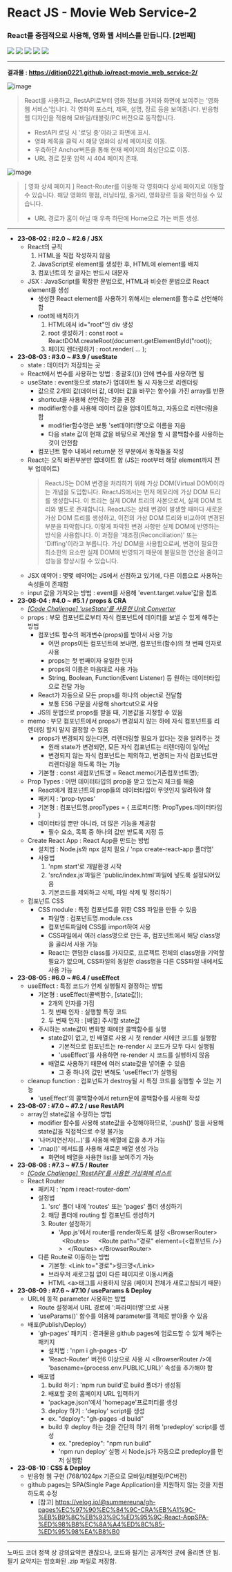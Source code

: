 # React JS - Movie Web Service-2

### React를 중점적으로 사용해, 영화 웹 서비스를 만듭니다. [2번째]

<img src="https://img.shields.io/badge/React-61DAFB?style=flat-square&logo=react&logoColor=white"/> <img src="https://img.shields.io/badge/React Router-CA4245?style=flat-square&logo=reactrouter&logoColor=white"/> <img src="https://img.shields.io/badge/CSS3-1572B6?style=flat-square&logo=css3&logoColor=white"/> <img src="https://img.shields.io/badge/gh pages-222222?style=flat-square&logo=githubpages&logoColor=white"/> <img src="https://img.shields.io/badge/Node.js-339933?style=flat-square&logo=nodedotjs&logoColor=white"/>

---

**결과물 : https://dition0221.github.io/react-movie_web_service-2/**

![image](https://github.com/dition0221/dition0221/assets/129196812/fb3e6890-40e0-4ccf-9c62-5324d852ca2c)

> React를 사용하고, RestAPI로부터 영화 정보를 가져와 화면에 보여주는 '영화 웹 서비스'입니다.
> 각 영화의 포스터, 제목, 설명, 장르 등을 보여줍니다.
> 반응형 웹 디자인을 적용해 모바일/태블릿/PC 버전으로 동작합니다.
>
> - RestAPI 로딩 시 '로딩 중'이라고 화면에 표시.
> - 영화 제목을 클릭 시 해당 영화의 상세 페이지로 이동.
> - 우측하단 Anchor버튼을 통해 현재 페이지의 최상단으로 이동.
> - URL 경로 잘못 입력 시 404 페이지 존재.

![image](https://github.com/dition0221/dition0221/assets/129196812/3c22b85d-61bb-4ced-a0d7-d40eadb3db81)

> [ 영화 상세 페이지 ]
> React-Router를 이용해 각 영화마다 상세 페이지로 이동할 수 있습니다.
> 해당 영화의 평점, 러닝타임, 줄거리, 영화장르 등을 확인하실 수 있습니다.
>
> - URL 경로가 홈이 아닐 때 우측 하단에 Home으로 가는 버튼 생성.

---

- **23-08-02 : #2.0 ~ #2.6 / JSX**
  - React의 규칙
    1. HTML을 직접 작성하지 않음
    2. JavaScript로 element를 생성한 후, HTML에 element를 배치
    3. 컴포넌트의 첫 글자는 반드시 대문자
  - JSX : JavaScript를 확장한 문법으로, HTML과 비슷한 문법으로 React element를 생성
    - 생성한 React element를 사용하기 위해서는 element를 함수로 선언해야 함
    - root에 배치하기
      1. HTML에서 id="root"인 div 생성
      2. root 생성하기 : const root = ReactDOM.createRoot(document.getElementById("root));
      3. 페이지 렌더링하기 : root.render( ... );
- **23-08-03 : #3.0 ~ #3.9 / useState**
  - state : 데이터가 저장되는 곳
  - React에서 변수를 사용하는 방법 : 중괄호({}) 안에 변수를 사용하면 됨
  - useState : event등으로 state가 업데이트 될 시 자동으로 리렌더링
    - 값으로 2개의 값(데이터 값, 데이터 값을 바꾸는 함수)을 가진 array를 반환
    - shortcut을 사용해 선언하는 것을 권장
    - modifier함수를 사용해 데이터 값을 업데이트하고, 자동으로 리렌더링을 함
      - modifier함수명은 보통 'set데이터명'으로 이름을 지음
      - 다음 state 값이 현재 값을 바탕으로 계산을 할 시 콜백함수를 사용하는 것이 안전함
    - 컴포넌트 함수 내에서 return문 전 부분에서 동작들을 작성
  - React는 오직 바뀐부분만 업데이트 함 (JS는 root부터 해당 element까지 전부 업데이트)
    > ReactJS는 DOM 변경을 처리하기 위해 가상 DOM(Virtual DOM)이라는 개념을 도입합니다.
    > ReactJS에서는 먼저 메모리에 가상 DOM 트리를 생성합니다.
    > 이 트리는 실제 DOM 트리의 사본으로서, 실제 DOM 트리와 별도로 존재합니다.
    > ReactJS는 상태 변경이 발생할 때마다 새로운 가상 DOM 트리를 생성하고, 이전의 가상 DOM 트리와 비교하여 변경된 부분을 파악합니다.
    > 이렇게 파악된 변경 사항만 실제 DOM에 반영하는 방식을 사용합니다.
    > 이 과정을 '재조정(Reconciliation)' 또는 'Diffing'이라고 부릅니다.
    > 가상 DOM을 사용함으로써, 변경이 필요한 최소한의 요소만 실제 DOM에 반영되기 때문에 불필요한 연산을 줄이고 성능을 향상시킬 수 있습니다.
  - JSX 예약어 : 몇몇 예약어는 JS에서 선점하고 있기에, 다른 이름으로 사용하는 속성들이 존재함
  - input 값을 가져오는 방법 : event를 사용해 'event.target.value'값을 참조
- **23-08-04 : #4.0 ~ #5.1 / props & CRA**
  - _<a href="https://reactunitconverter.dition0221.repl.co/" target="_blank">[Code Challenge] 'useState'를 사용한 Unit Converter</a>_
  - props : 부모 컴포넌트로부터 자식 컴포넌트에 데이터를 보낼 수 있게 해주는 방법
    - 컴포넌트 함수의 매개변수(props)를 받아서 사용 가능
      - 어떤 props이든 컴포넌트에 보내면, 컴포넌트(함수)의 첫 번째 인자로 사용
      - props는 첫 번째이자 유일한 인자
      - props의 이름은 마음대로 사용 가능
      - String, Boolean, Function(Event Listener) 등 원하는 데이터타입으로 전달 가능
    - React가 자동으로 모든 props를 하나의 object로 전달함
      - 보통 ES6 구문을 사용해 shortcut으로 사용
    - JS의 문법으로 props를 받을 때, 기본값을 지정할 수 있음
  - memo : 부모 컴포넌트에서 props가 변경되지 않는 하에 자식 컴포넌트를 리렌더링 할지 말지 결정할 수 있음
    - props가 변경되지 않는다면, 리렌더링할 필요가 없다는 것을 알려주는 것
      - 원래 state가 변경되면, 모든 자식 컴포넌트는 리렌더링이 일어남
      - 변경되지 않는 자식 컴포넌트는 제외하고, 변경되는 자식 컴포넌트만 리렌더링을 하도록 하는 기능
    - 기본형 : const 새컴포넌트명 = React.memo(기존컴포넌트명);
  - Prop Types : 어떤 데이터타입의 prop을 받고 있는지 체크를 해줌
    - React에게 컴포넌트의 prop들의 데이터타입이 무엇인지 알려줘야 함
    - 패키지 : 'prop-types'
    - 기본형 : 컴포넌트명.propTypes = { 프로퍼티명: PropTypes.데이터타입 }
    - 데이터타입 뿐만 아니라, 더 많은 기능을 제공함
      - 필수 요소, 목록 중 하나의 값만 받도록 지정 등
  - Create React App : React App을 만드는 방법
    - 설치법 : Node.js와 npx 설치 필요 / 'npx create-react-app 폴더명'
    - 사용법
      1. 'npm start'로 개발환경 시작
      2. 'src/index.js'파일은 'public/index.html'파일에 넣도록 설정되어있음
      3. 기본코드를 제외하고 삭제, 파일 삭제 및 정리하기
  - 컴포넌트 CSS
    - CSS module : 특정 컴포넌트를 위한 CSS 파일을 만들 수 있음
      - 파일명 : 컴포넌트명.module.css
      - 컴포넌트파일에 CSS를 import하여 사용
      - CSS파일에서 여러 class명으로 만든 후, 컴포넌트에서 해당 class명을 골라서 사용 가능
      - React는 랜덤한 class를 가지므로, 프로젝트 전체의 class명을 기억할 필요가 없으며, CSS파일의 동일한 class명을 다른 CSS파일 내에서도 사용 가능
- **23-08-05 : #6.0 ~ #6.4 / useEffect**
  - useEffect : 특정 코드가 언제 실행될지 결정하는 방법
    - 기본형 : useEffect(콜백함수, [state값]);
      - 2개의 인자를 가짐
      1. 첫 번째 인자 : 실행할 특정 코드
      2. 두 번째 인자 : [배열] 주시할 state값
    - 주시하는 state값이 변화할 때에만 콜백함수를 실행
      - state값이 없고, 빈 배열로 사용 시 첫 render 시에만 코드를 실행함
        - 기본적으로 컴포넌트는 re-render 시 코드가 모두 다시 실행됨
        - 'useEffect'를 사용하면 re-render 시 코드를 실행하지 않음
      - 배열로 사용하기 때문에 여러 state값을 넣어줄 수 있음
        - 그 중 하나의 값만 변해도 'useEffect'가 실행됨
  - cleanup function : 컴포넌트가 destroy될 시 특정 코드를 실행할 수 있는 기능
    - 'useEffect'의 콜백함수에서 return문에 콜백함수를 사용해 작성
- **23-08-07 : #7.0 ~ #7.2 / use RestAPI**
  - array인 state값을 수정하는 방법
    - modifier 함수를 사용해 state값을 수정해야하므로, '.push()' 등을 사용해 state값을 직접적으로 수정 불가능
    - '나머지연산자(...)'를 사용해 배열에 값을 추가 가능
    - '.map()' 메서드를 사용해 새로운 배열 생성 가능
      - 화면에 배열을 사용한 list를 보여주기 가능
- **23-08-08 : #7.3 ~ #7.5 / Router**
  - _<a href="https://replit.com/@dition0221/React-Coin-RestAPI" target="_blank">[Code Challenge] 'RestAPI'를 사용한 가상화폐 리스트</a>_
  - React Router
    - 패키지 : 'npm i react-router-dom'
    - 설정법
      1. 'src' 폴더 내에 'routes' 또는 'pages' 폴더 생성하기
      2. 해당 폴더에 routing 할 컴포넌트 생성하기
      3. Router 설정하기
         - 'App.js'에서 router를 render하도록 설정
           &lt;BrowserRouter&gt;
           &nbsp;&nbsp;&lt;Routes&gt;
           &nbsp;&nbsp;&nbsp;&nbsp;&lt;Route path="경로" element={&lt;컴포넌트 /&gt;} &gt;
           &nbsp;&nbsp;&lt;/Routes&gt;
           &lt;/BrowserRouter&gt;
    - 다른 Route로 이동하는 방법
      - 기본형: &lt;Link to="경로"&gt;링크명&lt;/Link&gt;
      - 브라우저 새로고침 없이 다른 페이지로 이동시켜줌
      - HTML &lt;a&gt;태그를 사용하지 않음 (페이지 전체가 새로고침되기 때문)
- **23-08-09 : #7.6 ~ #7.10 / useParams & Deploy**
  - URL에 동적 parameter 사용하는 방법
    - Route 설정에서 URL 경로에 ':파라미터명'으로 사용
    - 'useParams()' 함수를 이용해 parameter를 객체로 받아올 수 있음
  - 배포(Publish/Deploy)
    - 'gh-pages' 패키지 : 결과물을 github pages에 업로드할 수 있게 해주는 패키지
      - 설치법 : 'npm i gh-pages -D'
      - 'React-Router' 버전6 이상으로 사용 시 &lt;BrowserRouter /&gt;에 'basename={process.env.PUBLIC_URL}' 속성을 추가해야 함
    - 배포법
      1. build 하기 : 'npm run build'로 build 폴더가 생성됨
      2. 배포할 곳의 홈페이지 URL 입력하기
      - 'package.json'에서 'homepage'프로퍼티를 생성
      3. deploy 하기 : 'deploy' script를 생성
      - ex. "deploy": "gh-pages -d build"
      - build 후 deploy 하는 것을 간단히 하기 위해 'predeploy' script를 생성
        - ex. "predeploy": "npm run build"
        - 'npm run deploy' 실행 시 Node.js가 자동으로 predeploy를 먼저 실행함
- **23-08-10 : CSS & Deploy**
  - 반응형 웹 구현 (768/1024px 기준으로 모바일/태블릿/PC버전)
  - github pages는 SPA(Single Page Application)을 지원하지 않는 것을 지원하도록 수정
    - [참고] https://velog.io/@summereuna/gh-pages%EC%97%90%EC%84%9C-CRA%EB%A1%9C-%EB%B9%8C%EB%93%9C%ED%95%9C-React-AppSPA-%ED%98%B8%EC%8A%A4%ED%8C%85-%ED%95%98%EA%B8%B0

---

노마드 코더 정책 상 강의요약은 괜찮으나, 코드와 필기는 공개적인 곳에 올리면 안 됨.  
필기 요약지는 암호화된 .zip 파일로 저장함.
